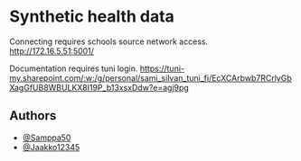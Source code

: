 
# Synthetic health data

Connecting requires schools source network access. 
http://172.16.5.51:5001/

Documentation requires tuni login. 
https://tuni-my.sharepoint.com/:w:/g/personal/sami_silvan_tuni_fi/EcXCArbwb7RCrlyGbXagGfUB8WBULKX8I19P_b13xsxDdw?e=agj9pg




## Authors

- [@Samppa50](https://github.com/Samppa50)
- [@Jaakko12345](https://github.com/Jaakko12345)

